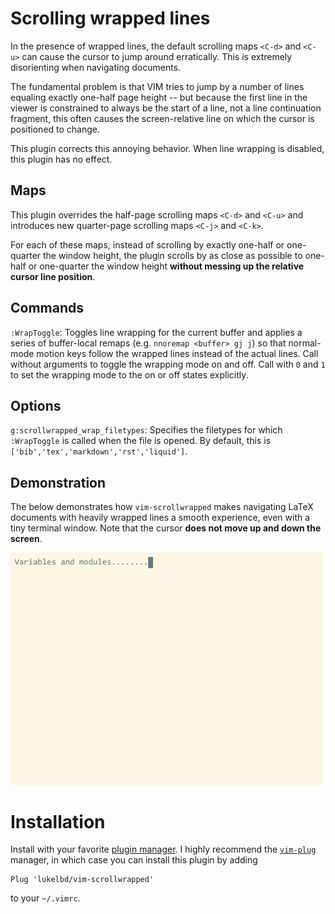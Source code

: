 # Scrolling wrapped lines
In the presence of wrapped lines, the default scrolling maps `<C-d>` and
`<C-u>` can cause
the cursor to jump around erratically. This is extremely disorienting
when navigating documents.

The fundamental problem is that VIM tries to
jump by a number of lines equaling exactly one-half page height
-- but because the first line in the viewer
is constrained to always be the start of a line, not a line continuation
fragment, this often causes the screen-relative line on which the cursor is positioned
to change.

This plugin corrects this annoying behavior.
When line wrapping is disabled, this plugin has no effect.

## Maps
This plugin overrides the half-page scrolling maps `<C-d>` and `<C-u>` and
introduces new quarter-page scrolling maps `<C-j>` and `<C-k>`.

For each of these maps, instead of scrolling by exactly
one-half or one-quarter the window height, the plugin scrolls
by as close as possible to one-half or one-quarter
the window height **without messing up the relative cursor line position**.

## Commands
`:WrapToggle`: Toggles line wrapping for the current buffer and applies a series of buffer-local remaps (e.g. `nnoremap <buffer> gj j`) so that normal-mode motion keys follow the wrapped lines instead of the actual lines. Call without arguments to toggle the wrapping mode on and off. Call with `0` and `1` to set the wrapping mode to the on or off states explicitly.

## Options
`g:scrollwrapped_wrap_filetypes`: Specifies the filetypes for which `:WrapToggle` is called when the file is opened. By default, this is `['bib','tex','markdown','rst','liquid']`.

## Demonstration
The below demonstrates how `vim-scrollwrapped` makes navigating LaTeX
documents with heavily wrapped lines a smooth experience, even with a tiny
terminal window. Note that the cursor **does not move up and down the screen**.

<!-- ![](rec.gif) -->
<img src="light.gif" width="500">

# Installation
Install with your favorite [plugin manager](https://vi.stackexchange.com/questions/388/what-is-the-difference-between-the-vim-plugin-managers).
I highly recommend the [`vim-plug`](https://github.com/junegunn/vim-plug) manager,
in which case you can install this plugin by adding
```
Plug 'lukelbd/vim-scrollwrapped'
```
to your `~/.vimrc`.

